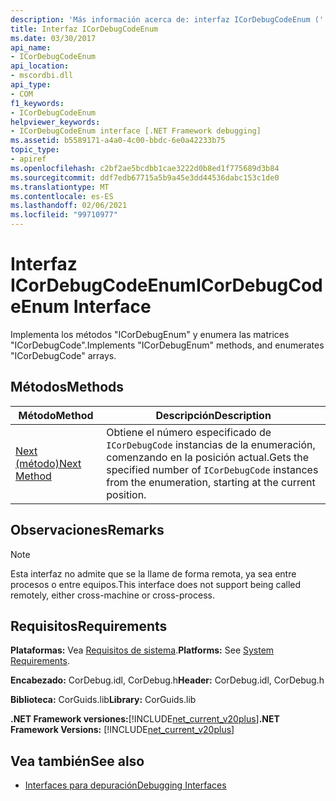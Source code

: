 ```yaml
---
description: 'Más información acerca de: interfaz ICorDebugCodeEnum ('
title: Interfaz ICorDebugCodeEnum
ms.date: 03/30/2017
api_name:
- ICorDebugCodeEnum
api_location:
- mscordbi.dll
api_type:
- COM
f1_keywords:
- ICorDebugCodeEnum
helpviewer_keywords:
- ICorDebugCodeEnum interface [.NET Framework debugging]
ms.assetid: b5589171-a4a0-4c00-bbdc-6e0a42233b75
topic_type:
- apiref
ms.openlocfilehash: c2bf2ae5bcdbb1cae3222d0b8ed1f775689d3b84
ms.sourcegitcommit: ddf7edb67715a5b9a45e3dd44536dabc153c1de0
ms.translationtype: MT
ms.contentlocale: es-ES
ms.lasthandoff: 02/06/2021
ms.locfileid: "99710977"
---
```

# <a name="icordebugcodeenum-interface"></a><span data-ttu-id="cb1ef-103">Interfaz ICorDebugCodeEnum</span><span class="sxs-lookup"><span data-stu-id="cb1ef-103">ICorDebugCodeEnum Interface</span></span>

<span data-ttu-id="cb1ef-104">Implementa los métodos "ICorDebugEnum" y enumera las matrices "ICorDebugCode".</span><span class="sxs-lookup"><span data-stu-id="cb1ef-104">Implements "ICorDebugEnum" methods, and enumerates "ICorDebugCode" arrays.</span></span>  
  
## <a name="methods"></a><span data-ttu-id="cb1ef-105">Métodos</span><span class="sxs-lookup"><span data-stu-id="cb1ef-105">Methods</span></span>  
  
|<span data-ttu-id="cb1ef-106">Método</span><span class="sxs-lookup"><span data-stu-id="cb1ef-106">Method</span></span>|<span data-ttu-id="cb1ef-107">Descripción</span><span class="sxs-lookup"><span data-stu-id="cb1ef-107">Description</span></span>|  
|------------|-----------------|  
|[<span data-ttu-id="cb1ef-108">Next (método)</span><span class="sxs-lookup"><span data-stu-id="cb1ef-108">Next Method</span></span>](icordebugcodeenum-next-method.md)|<span data-ttu-id="cb1ef-109">Obtiene el número especificado de `ICorDebugCode` instancias de la enumeración, comenzando en la posición actual.</span><span class="sxs-lookup"><span data-stu-id="cb1ef-109">Gets the specified number of `ICorDebugCode` instances from the enumeration, starting at the current position.</span></span>|  
  
## <a name="remarks"></a><span data-ttu-id="cb1ef-110">Observaciones</span><span class="sxs-lookup"><span data-stu-id="cb1ef-110">Remarks</span></span>  
  
> [!NOTE]
> <span data-ttu-id="cb1ef-111">Esta interfaz no admite que se la llame de forma remota, ya sea entre procesos o entre equipos.</span><span class="sxs-lookup"><span data-stu-id="cb1ef-111">This interface does not support being called remotely, either cross-machine or cross-process.</span></span>  
  
## <a name="requirements"></a><span data-ttu-id="cb1ef-112">Requisitos</span><span class="sxs-lookup"><span data-stu-id="cb1ef-112">Requirements</span></span>  

 <span data-ttu-id="cb1ef-113">**Plataformas:** Vea [Requisitos de sistema](../../get-started/system-requirements.md).</span><span class="sxs-lookup"><span data-stu-id="cb1ef-113">**Platforms:** See [System Requirements](../../get-started/system-requirements.md).</span></span>  
  
 <span data-ttu-id="cb1ef-114">**Encabezado:** CorDebug.idl, CorDebug.h</span><span class="sxs-lookup"><span data-stu-id="cb1ef-114">**Header:** CorDebug.idl, CorDebug.h</span></span>  
  
 <span data-ttu-id="cb1ef-115">**Biblioteca:** CorGuids.lib</span><span class="sxs-lookup"><span data-stu-id="cb1ef-115">**Library:** CorGuids.lib</span></span>  
  
 <span data-ttu-id="cb1ef-116">**.NET Framework versiones:**[!INCLUDE[net_current_v20plus](../../../../includes/net-current-v20plus-md.md)]</span><span class="sxs-lookup"><span data-stu-id="cb1ef-116">**.NET Framework Versions:** [!INCLUDE[net_current_v20plus](../../../../includes/net-current-v20plus-md.md)]</span></span>  
  
## <a name="see-also"></a><span data-ttu-id="cb1ef-117">Vea también</span><span class="sxs-lookup"><span data-stu-id="cb1ef-117">See also</span></span>

- [<span data-ttu-id="cb1ef-118">Interfaces para depuración</span><span class="sxs-lookup"><span data-stu-id="cb1ef-118">Debugging Interfaces</span></span>](debugging-interfaces.md)
